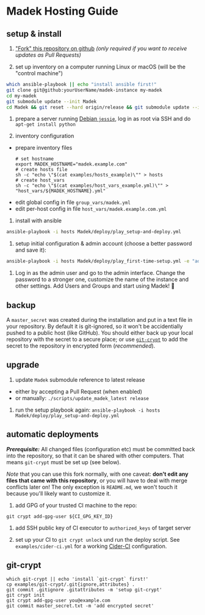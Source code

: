 # Madek Hosting Guide

## setup & install

1. ["Fork" this repository on github](https://github.com/Madek/madek-instance/fork)
  *(only required if you want to receive updates as Pull Requests)*

1. set up inventory on a computer running Linux or macOS (will be the "control machine")
  ```sh
  which ansible-playbook || echo "install ansible first!"
  git clone git@github:yourUserName/madek-instance my-madek
  cd my-madek
  git submodule update --init Madek
  cd Madek && git reset --hard origin/release && git submodule update --init --recursive deploy && cd -
  ```

1. prepare a server running [Debian `jessie`](https://www.debian.org/releases/jessie/),
  log in as root via SSH and do `apt-get install python`

1. inventory configuration
  - prepare inventory files
    ```
    # set hostname
    export MADEK_HOSTNAME="madek.example.com"
    # create hosts file
    sh -c "echo \"$(cat examples/hosts_example)\"" > hosts
    # create host_vars
    sh -c "echo \"$(cat examples/host_vars_example.yml)\"" > "host_vars/${MADEK_HOSTNAME}.yml"
    ```
  - edit global config in file `group_vars/madek.yml`
  - edit per-host config in file `host_vars/madek.example.com.yml`

1. install with ansible
  ```sh
  ansible-playbook -i hosts Madek/deploy/play_setup-and-deploy.yml
  ```

1. setup initial configuration & admin account (choose a better password and save it):
  ```sh
  ansible-playbook -i hosts Madek/deploy/play_first-time-setup.yml -e "admin_password=supersecret"
  ```

1. Log in as the admin user and go to the admin interface.
   Change the password to a stronger one, customize the name of the instance and other settings.
   Add Users and Groups and start using Madek! 🎉

## backup

A `master_secret` was created during the installation and put in a text file
in your repository.
By default it is git-ignored, so it won't be accidentially pushed to a public
host (like GitHub).
You should either back up your local repository with the secret to a secure place;
or use [`git-crypt`](https://www.agwa.name/projects/git-crypt/) to add the
secret to the repository in encrypted form (*recommended*).

## upgrade

1. update `Madek` submodule reference to latest release
  - either by accepting a Pull Request (when enabled)
  - or manually: `./scripts/update_madek_latest release`

1. run the setup playbook again: `ansible-playbook -i hosts Madek/deploy/play_setup-and-deploy.yml`

## automatic deployments

***Prerequisite:*** All changed files (configuration etc) must be committed back into the repository,
so that it can be shared with other computers.
That means `git-crypt` must be set up (see below).

*Note* that you can use this fork normally, with one caveat:
**don't edit any files that came with this repository**, or you will have to deal with merge conflicts later on!
The only exception is `README.md`, we won't touch it because you'll likely want to customize it.

1. add GPG of your trusted CI machine to the repo:
  ```
  git crypt add-gpg-user ${CI_GPG_KEY_ID}
  ```

1. add SSH public key of CI executor to `authorized_keys` of target server

1. set up your CI to `git crypt unlock` und run the deploy script.
  See `examples/cider-ci.yml` for a working [Cider-CI](https://cider-ci.info) configuration.

## git-crypt

```
which git-crypt || echo 'install `git-crypt` first!'
cp examples/git-crypt/.git{ignore,attributes} .
git commit .gitignore .gitattributes -m 'setup git-crypt'
git crypt init
git crypt add-gpg-user you@example.com
git commit master_secret.txt -m 'add encrypted secret'
```
